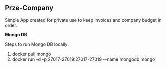 ## **Prze-Company**

Simple App created for private use to keep invoices and company budget in order.

**Mongo DB**

Steps to run Mongo DB locally:
1. docker pull mongo
2. docker run -d -p 27017-27019:27017-27019 --name mongodb mongo


